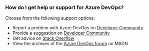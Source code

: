 

### How do I get help or support for Azure DevOps?

Choose from the following support options:

* Report a problem with Azure DevOps on [Developer Community](https://developercommunity.visualstudio.com/spaces/21/index.html).
* Provide a suggestion on [Developer Community](https://developercommunity.visualstudio.com/content/idea/post.html?space=21)
* Get advice on [Stack Overflow](https://stackoverflow.com/questions/tagged/vs-team-services)
* View the archives of the [Azure DevOps forum](https://social.msdn.microsoft.com/Forums/home?forum=TFService) on MSDN
